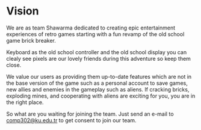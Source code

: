 # Vision

We are as team Shawarma dedicated to creating epic entertainment experiences of retro games starting with a fun revamp of the old school game brick breaker.

Keyboard as the old school controller and the old school display you can clealy see pixels are our lovely friends during this adventure so keep them close.

We value our users as providing them up-to-date features which are not in the base version of the game such as a personal account to save games, new allies and enemies in the gameplay such as aliens. If cracking bricks, exploding mines, and cooperating with aliens are exciting for you, you are in the right place.

So what are you waiting for joining the team. Just send an e-mail to comp302@ku.edu.tr to get consent to join our team. 
